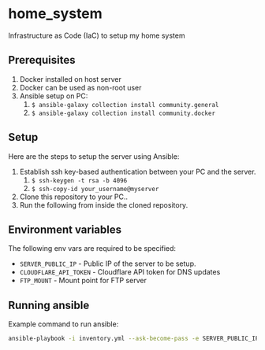 # home_system
Infrastructure as Code (IaC) to setup my home system

## Prerequisites

1. Docker installed on host server
2. Docker can be used as non-root user
3. Ansible setup on PC:
    1. `$ ansible-galaxy collection install community.general`
    2. `$ ansible-galaxy collection install community.docker`

## Setup

Here are the steps to setup the server using Ansible:

1. Establish ssh key-based authentication between your PC and the server.
    1. `$ ssh-keygen -t rsa -b 4096`
    2. `$ ssh-copy-id your_username@myserver`
2. Clone this repository to your PC..
3. Run the following from inside the cloned repository.

## Environment variables

The following env vars are required to be specified:

* `SERVER_PUBLIC_IP` - Public IP of the server to be setup.
* `CLOUDFLARE_API_TOKEN` - Cloudflare API token for DNS updates
* `FTP_MOUNT` - Mount point for FTP server

## Running ansible

Example command to run ansible:

```bash
ansible-playbook -i inventory.yml --ask-become-pass -e SERVER_PUBLIC_IP=A.B.C.D -e CLOUDFLARE_API_TOKEN=YOURCLOUDFLAREAPIKEY -e FTP_MOUNT=/ftp/mount/point tasks/main.yml
```